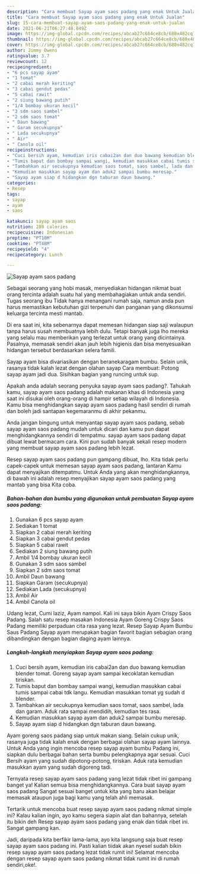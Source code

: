 ```yaml
---
description: "Cara membuat Sayap ayam saos padang yang enak Untuk Jualan"
title: "Cara membuat Sayap ayam saos padang yang enak Untuk Jualan"
slug: 15-cara-membuat-sayap-ayam-saos-padang-yang-enak-untuk-jualan
date: 2021-06-21T06:27:48.849Z
image: https://img-global.cpcdn.com/recipes/abcab27c664ce8cb/680x482cq70/sayap-ayam-saos-padang-foto-resep-utama.jpg
thumbnail: https://img-global.cpcdn.com/recipes/abcab27c664ce8cb/680x482cq70/sayap-ayam-saos-padang-foto-resep-utama.jpg
cover: https://img-global.cpcdn.com/recipes/abcab27c664ce8cb/680x482cq70/sayap-ayam-saos-padang-foto-resep-utama.jpg
author: Jimmy Owens
ratingvalue: 3.7
reviewcount: 12
recipeingredient:
- "6 pcs sayap ayam"
- "1 tomat"
- "2 cabai merah keriting"
- "3 cabai gendut pedas"
- "5 cabai rawit"
- "2 siung bawang putih"
- "1/4 bombay ukuran kecil"
- "3 sdm saos sambel"
- "2 sdm saos tomat"
- " Daun bawang"
- " Garam secukupnya"
- " Lada secukupnya"
- " Air"
- " Canola oil"
recipeinstructions:
- "Cuci bersih ayam, kemudian iris cabai2an dan duo bawang kemudian blender tomat. Goreng sayap ayam sampai kecoklatan kemudian tiriskan."
- "Tumis baput dan bombay sampai wangi, kemudian masukkan cabai tumis sampai cabai tdk langu. Kemudian masukkan tomat yg sudah d blender."
- "Tambahkan air secukupnya kemudian saos tomat, saos sambel, lada dan garam. Aduk rata sampai mendidih, kemudian tes rasa."
- "Kemudian masukkan sayap ayam dan aduk2 sampai bumbu meresap."
- "Sayap ayam siap d hidangkan dgn taburan daun bawang."
categories:
- Resep
tags:
- sayap
- ayam
- saos

katakunci: sayap ayam saos 
nutrition: 289 calories
recipecuisine: Indonesian
preptime: "PT10M"
cooktime: "PT48M"
recipeyield: "4"
recipecategory: Lunch

---
```



![Sayap ayam saos padang](https://img-global.cpcdn.com/recipes/abcab27c664ce8cb/680x482cq70/sayap-ayam-saos-padang-foto-resep-utama.jpg)

Sebagai seorang yang hobi masak, menyediakan hidangan nikmat buat orang tercinta adalah suatu hal yang membahagiakan untuk anda sendiri. Tugas seorang ibu Tidak hanya menangani rumah saja, namun anda pun harus memastikan kebutuhan gizi terpenuhi dan panganan yang dikonsumsi keluarga tercinta mesti mantab.

Di era  saat ini, kita sebenarnya dapat memesan hidangan siap saji walaupun tanpa harus susah membuatnya lebih dulu. Tetapi banyak juga lho mereka yang selalu mau memberikan yang terlezat untuk orang yang dicintainya. Pasalnya, memasak sendiri akan jauh lebih higienis dan bisa menyesuaikan hidangan tersebut berdasarkan selera famili. 

Sayap ayam bisa divariasikan dengan beranekaragam bumbu. Selain unik, rasanya tidak kalah lezat dengan olahan sayap Cara membuat: Potong sayap ayam jadi dua. Sisihkan bagian yang runcing untuk sup.

Apakah anda adalah seorang penyuka sayap ayam saos padang?. Tahukah kamu, sayap ayam saos padang adalah makanan khas di Indonesia yang saat ini disukai oleh orang-orang di hampir setiap wilayah di Indonesia. Kamu bisa menghidangkan sayap ayam saos padang hasil sendiri di rumah dan boleh jadi santapan kegemaranmu di akhir pekanmu.

Anda jangan bingung untuk menyantap sayap ayam saos padang, sebab sayap ayam saos padang mudah untuk dicari dan kamu pun dapat menghidangkannya sendiri di tempatmu. sayap ayam saos padang dapat dibuat lewat bermacam cara. Kini pun sudah banyak sekali resep modern yang membuat sayap ayam saos padang lebih lezat.

Resep sayap ayam saos padang pun gampang dibuat, lho. Kita tidak perlu capek-capek untuk memesan sayap ayam saos padang, lantaran Kamu dapat menyajikan ditempatmu. Untuk Anda yang akan menghidangkannya, di bawah ini adalah resep menyajikan sayap ayam saos padang yang mantab yang bisa Kita coba.

<!--inarticleads1-->

##### Bahan-bahan dan bumbu yang digunakan untuk pembuatan Sayap ayam saos padang:

1. Gunakan 6 pcs sayap ayam
1. Sediakan 1 tomat
1. Siapkan 2 cabai merah keriting
1. Siapkan 3 cabai gendut pedas
1. Siapkan 5 cabai rawit
1. Sediakan 2 siung bawang putih
1. Ambil 1/4 bombay ukuran kecil
1. Gunakan 3 sdm saos sambel
1. Siapkan 2 sdm saos tomat
1. Ambil  Daun bawang
1. Siapkan  Garam (secukupnya)
1. Sediakan  Lada (secukupnya)
1. Ambil  Air
1. Ambil  Canola oil


Udang lezat, Cumi laziz, Ayam nampol. Kali ini saya bikin Ayam Crispy Saos Padang. Salah satu resep masakan Indonesia Ayam Goreng Crispy Saos Padang memiliki perpaduan cita rasa yang lezat. Resep Sayap Ayam Bumbu Saus Padang Sayap ayam merupakan bagian favorit bagian sebagian orang dibandingkan dengan bagian daging ayam lainnya. 

<!--inarticleads2-->

##### Langkah-langkah menyiapkan Sayap ayam saos padang:

1. Cuci bersih ayam, kemudian iris cabai2an dan duo bawang kemudian blender tomat. Goreng sayap ayam sampai kecoklatan kemudian tiriskan.
1. Tumis baput dan bombay sampai wangi, kemudian masukkan cabai tumis sampai cabai tdk langu. Kemudian masukkan tomat yg sudah d blender.
1. Tambahkan air secukupnya kemudian saos tomat, saos sambel, lada dan garam. Aduk rata sampai mendidih, kemudian tes rasa.
1. Kemudian masukkan sayap ayam dan aduk2 sampai bumbu meresap.
1. Sayap ayam siap d hidangkan dgn taburan daun bawang.


Ayam goreng saos padang siap untuk makan siang. Selain cukup unik, rasanya juga tidak kalah enak dengan berbagai olahan sayap ayam lainnya. Untuk Anda yang ingin mencoba resep sayap ayam bumbu Padang ini, siapkan dulu berbagai bahan serta bumbu pelengkapnya agar sesuai. Cuci Bersih ayam yang sudah dipotong-potong, tiriskan. Aduk rata kemudian masukkan ayam yang sudah digoreng tadi. 

Ternyata resep sayap ayam saos padang yang lezat tidak ribet ini gampang banget ya! Kalian semua bisa menghidangkannya. Cara buat sayap ayam saos padang Sangat sesuai banget untuk kita yang baru akan belajar memasak ataupun juga bagi kamu yang telah ahli memasak.

Tertarik untuk mencoba buat resep sayap ayam saos padang nikmat simple ini? Kalau kalian ingin, ayo kamu segera siapin alat dan bahannya, setelah itu bikin deh Resep sayap ayam saos padang yang enak dan tidak ribet ini. Sangat gampang kan. 

Jadi, daripada kita berfikir lama-lama, ayo kita langsung saja buat resep sayap ayam saos padang ini. Pasti kalian tiidak akan nyesel sudah bikin resep sayap ayam saos padang lezat tidak rumit ini! Selamat mencoba dengan resep sayap ayam saos padang nikmat tidak rumit ini di rumah sendiri,oke!.

